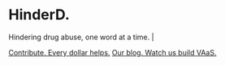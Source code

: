 <style>
h1.textstyle {
    font-family: 'Courier New', monospace;
}
</style>

# HinderD.

Hindering drug abuse, one word at a time.    <span id="cursor">|</span>

[Contribute. Every dollar helps.](https://gofund.me/2f507f1a)
[Our blog. Watch us build VAaS.](blog.hinderd.org)


<script>
    var cursor = true;
    var speed = 250;
    setInterval(() => {
      if(cursor) {
        document.getElementById('cursor').style.opacity = 0;
       cursor = false;
       }else {
        document.getElementById('cursor').style.opacity = 1;
        cursor = true;
      }
    }, speed);
</script>
